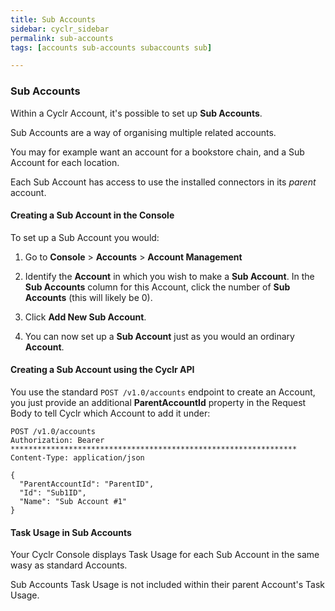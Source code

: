 ```yaml
---
title: Sub Accounts
sidebar: cyclr_sidebar
permalink: sub-accounts
tags: [accounts sub-accounts subaccounts sub]

---
```


### Sub Accounts

Within a Cyclr Account, it's possible to set up **Sub Accounts**.

Sub Accounts are a way of organising multiple related accounts.

You may for example want an account for a bookstore chain, and a Sub Account for each location.

Each Sub Account has access to use the installed connectors in its *parent* account.

#### Creating a Sub Account in the Console

To set up a Sub Account you would:

1. Go to **Console** > **Accounts** > **Account Management**

2. Identify the **Account** in which you wish to make a **Sub Account**.  In the **Sub Accounts** column for this Account, click the number of **Sub Accounts** (this will likely be 0).

3. Click **Add New Sub Account**.

4. You can now set up a **Sub Account** just as you would an ordinary **Account**.

#### Creating a Sub Account using the Cyclr API

You use the standard `POST /v1.0/accounts` endpoint to create an Account, you just provide an additional **ParentAccountId** property in the Request Body to tell Cyclr which Account to add it under:

```http
POST /v1.0/accounts
Authorization: Bearer ****************************************************************
Content-Type: application/json

{
  "ParentAccountId": "ParentID",
  "Id": "Sub1ID",
  "Name": "Sub Account #1"
}
```

#### Task Usage in Sub Accounts

Your Cyclr Console displays Task Usage for each Sub Account in the same wasy as standard Accounts.

Sub Accounts Task Usage is not included within their parent Account's Task Usage.
